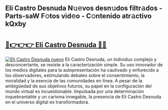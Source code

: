 ## Eli Castro Desnuda N𝚞𝚎vos desn𝚞dos filtr𝚊dos - Parts-saW F𝚘tos vid𝚎o - C𝚘ntenido atr𝚊ctivo kQxby

# <h2><a href="http://mb6hoeo.tromn.icu/?c=Eli+Castro+Desnuda">🔗👉👉👉 Eli Castro Desnuda 🔗🔗</a></h2>

[![Eli Castro Desnuda nuevo](https://i.imgur.com/pEAQMta.gif)](http://mb6hoeo.tromn.icu/?c=Eli+Castro+Desnuda)
Eli Castro Desnuda, un individuo complejo y desconcertante, se resiste a la caracterización simple. Su uso innovador de los medios digitales para la autopresentación ha cautivado y enfurecido a los observadores, estimulando debates sobre el consentimiento, la moralidad y la esencia de las comunidades en línea. A pesar de la ambigüedad de sus objetivos futuros, su papel en la configuración del mundo virtual es incuestionable. Impulsada por una determinación inquebrantable y un carisma innegable, la presencia de Eli Castro Desnuda en el universo digital es transformadora.
